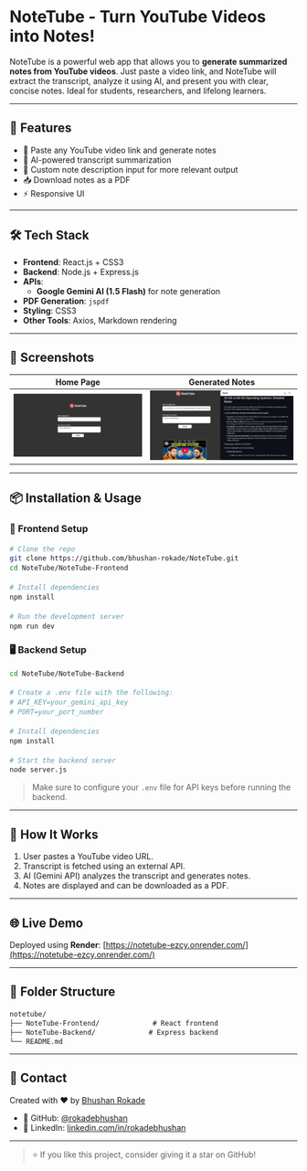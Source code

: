 # NoteTube - Turn YouTube Videos into Notes!

NoteTube is a powerful web app that allows you to **generate summarized notes from YouTube videos**. Just paste a video link, and NoteTube will extract the transcript, analyze it using AI, and present you with clear, concise notes. Ideal for students, researchers, and lifelong learners.

---

## 🚀 Features

- 🔗 Paste any YouTube video link and generate notes
- 🧠 AI-powered transcript summarization
- 📝 Custom note description input for more relevant output
- 📥 Download notes as a PDF
- ⚡ Responsive UI

---

## 🛠️ Tech Stack

- **Frontend**: React.js + CSS3
- **Backend**: Node.js + Express.js
- **APIs**:
  - **Google Gemini AI (1.5 Flash)** for note generation
- **PDF Generation**: `jspdf`
- **Styling**: CSS3
- **Other Tools**: Axios, Markdown rendering

---

## 📸 Screenshots

<!-- Add your actual screenshots in the repo and update the paths below -->

| Home Page | Generated Notes |
|----------|-----------------|
| ![Home Page](./screenshots/notetube_home.png) | ![Notes Page](./screenshots/notetube_notes.png) |

---

## 📦 Installation & Usage

### 🔧 Frontend Setup

```bash
# Clone the repo
git clone https://github.com/bhushan-rokade/NoteTube.git
cd NoteTube/NoteTube-Frontend

# Install dependencies
npm install

# Run the development server
npm run dev
```

### 🖥 Backend Setup

```bash
cd NoteTube/NoteTube-Backend

# Create a .env file with the following:
# API_KEY=your_gemini_api_key
# PORT=your_port_number

# Install dependencies
npm install

# Start the backend server
node server.js
```

> Make sure to configure your `.env` file for API keys before running the backend.

---

## 🧪 How It Works

1. User pastes a YouTube video URL.
2. Transcript is fetched using an external API.
3. AI (Gemini API) analyzes the transcript and generates notes.
4. Notes are displayed and can be downloaded as a PDF.

---

## 🌐 Live Demo

Deployed using **Render**: [https://notetube-ezcy.onrender.com/](https://notetube-ezcy.onrender.com/)

---

## 📂 Folder Structure

```
notetube/
├── NoteTube-Frontend/             # React frontend
├── NoteTube-Backend/             # Express backend 
└── README.md
```

---

## 📧 Contact

Created with ❤️ by [Bhushan Rokade](mailto:rokadebhushan2005@gmail.com)

- 🐙 GitHub: [@rokadebhushan](https://github.com/rokadebhushan)
- 📱 LinkedIn: [linkedin.com/in/rokadebhushan](https://linkedin.com/in/rokadebhushan)

---

> ⭐ If you like this project, consider giving it a star on GitHub!
